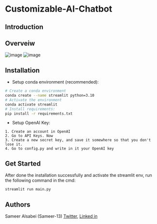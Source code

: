 # Customizable-AI-Chatbot

## Introduction


## Overveiw
![image](https://github.com/Sameer-13/Customizable-AI-Chatbot/assets/106761486/772fd35d-b5b2-4244-a36f-6c213954e049)
![image](https://github.com/Sameer-13/Customizable-AI-Chatbot/assets/106761486/cad22fea-43c2-48c5-b5d6-6e1f00bf8d8b)

## Installation
* Setup conda environment (recommended):
```bash
# Create a conda environment
conda create --name streamlit python=3.10
# Activate the environment
conda activate streamlit
# Install requirements:
pip install -r requirements.txt
```
* Setup OpenAI Key:
```
1. Create an account in OpenAI
2. Go to API Keys. Now 
3. Create a new secret key, and save it somewhere so that you don't lose it.
4. Go to config.py and write in it your OpenAI key
```

## Get Started
After done the installation successfully and activate the streamlit env, run the following command in the cmd:
```bash
streamlit run main.py
```

## Authors
Sameer Alsabei (Sameer-13) [Twitter](https://mobile.twitter.com/Sameer_Alsabei), [Linked in](https://www.linkedin.com/in/sameer-alsabea-610291239/)
